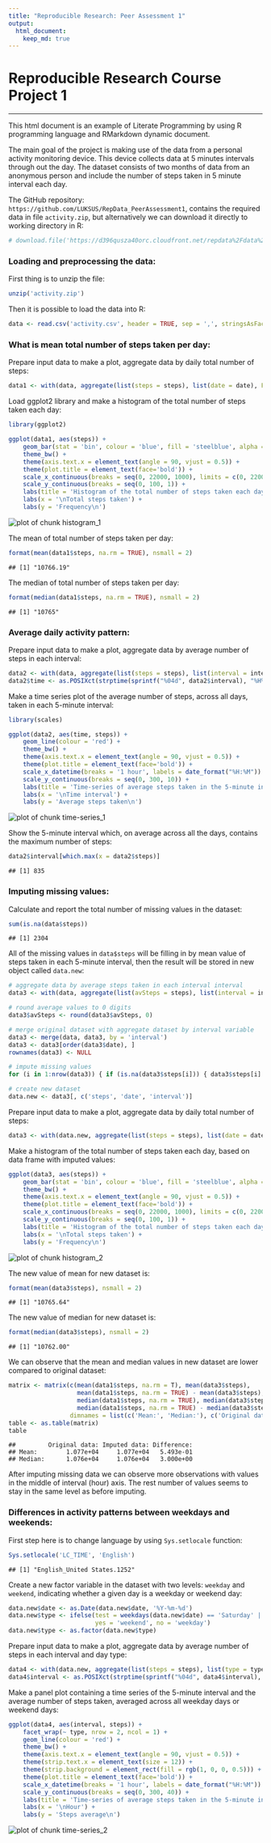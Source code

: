 ```yaml
---
title: "Reproducible Research: Peer Assessment 1"
output:
  html_document:
    keep_md: true
---
```


Reproducible Research Course Project 1
======================================
--------------------------------------

This html document is an example of Literate Programming by using R programming language and RMarkdown
dynamic document.

The main goal of the project is making use of the data from a personal activity monitoring device. This
device collects data at 5 minutes intervals through out the day. The dataset consists of two months of data
from an anonymous person and include the number of steps taken in 5 minute interval each day.

The GitHub repository: ```https://github.com/LUKSUS/RepData_PeerAssessment1```, contains the required data in
file ```activity.zip```, but alternatively we can download it directly to working directory in R:

```r
# download.file('https://d396qusza40orc.cloudfront.net/repdata%2Fdata%2Factivity.zip', 'acitivity.zip')
```

### Loading and preprocessing the data:

First thing is to unzip the file:

```r
unzip('activity.zip')
```

Then it is possible to load the data into R:

```r
data <- read.csv('activity.csv', header = TRUE, sep = ',', stringsAsFactors = FALSE)
```

### What is mean total number of steps taken per day:

Prepare input data to make a plot, aggregate data by daily total number of steps:

```r
data1 <- with(data, aggregate(list(steps = steps), list(date = date), FUN = sum))
```

Load ggplot2 library and make a histogram of the total number of steps taken each day:

```r
library(ggplot2)

ggplot(data1, aes(steps)) +
    geom_bar(stat = 'bin', colour = 'blue', fill = 'steelblue', alpha = 0.7, binwidth = 1000) +
    theme_bw() +
    theme(axis.text.x = element_text(angle = 90, vjust = 0.5)) +
    theme(plot.title = element_text(face='bold')) +
    scale_x_continuous(breaks = seq(0, 22000, 1000), limits = c(0, 22000)) +
    scale_y_continuous(breaks = seq(0, 100, 1)) +
    labs(title = 'Histogram of the total number of steps taken each day\n') +
    labs(x = '\nTotal steps taken') +
    labs(y = 'Frequency\n')
```

![plot of chunk histogram_1](figure/histogram_1.png) 

The mean of total number of steps taken per day:

```r
format(mean(data1$steps, na.rm = TRUE), nsmall = 2)
```

```
## [1] "10766.19"
```

The median of total number of steps taken per day:

```r
format(median(data1$steps, na.rm = TRUE), nsmall = 2)
```

```
## [1] "10765"
```

### Average daily activity pattern:

Prepare input data to make a plot, aggregate data by average number of steps in each interval:

```r
data2 <- with(data, aggregate(list(steps = steps), list(interval = interval), mean, na.rm = TRUE))
data2$time <- as.POSIXct(strptime(sprintf("%04d", data2$interval), "%H%M"), format="%H:%M")
```

Make a time series plot of the average number of steps, across all days, taken in each 5-minute interval:

```r
library(scales)

ggplot(data2, aes(time, steps)) +
    geom_line(colour = 'red') +
    theme_bw() +
    theme(axis.text.x = element_text(angle = 90, vjust = 0.5)) +
    theme(plot.title = element_text(face='bold')) +
    scale_x_datetime(breaks = '1 hour', labels = date_format("%H:%M")) +
    scale_y_continuous(breaks = seq(0, 300, 10)) +
    labs(title = 'Time-series of average steps taken in the 5-minute intervals\n') +
    labs(x = '\nTime interval') +
    labs(y = 'Average steps taken\n')
```

![plot of chunk time-series_1](figure/time-series_1.png) 

Show the 5-minute interval which, on average across all the days, contains the maximum number of steps:

```r
data2$interval[which.max(x = data2$steps)]
```

```
## [1] 835
```

### Imputing missing values:

Calculate and report the total number of missing values in the dataset:

```r
sum(is.na(data$steps))
```

```
## [1] 2304
```

All of the missing values in ```data$steps``` will be filling in by mean value of steps taken in each
5-minute interval, then the result will be stored in new object called ```data.new```:

```r
# aggregate data by average steps taken in each interval interval
data3 <- with(data, aggregate(list(avSteps = steps), list(interval = interval), mean, na.rm = TRUE))

# round average values to 0 digits
data3$avSteps <- round(data3$avSteps, 0)

# merge original dataset with aggregate dataset by interval variable
data3 <- merge(data, data3, by = 'interval')
data3 <- data3[order(data3$date), ]
rownames(data3) <- NULL

# impute missing values
for (i in 1:nrow(data3)) { if (is.na(data3$steps[i])) { data3$steps[i] <- data3$avSteps[i] } }

# create new dataset
data.new <- data3[, c('steps', 'date', 'interval')]
```

Prepare input data to make a plot, aggregate data by daily total number of steps:

```r
data3 <- with(data.new, aggregate(list(steps = steps), list(date = date), sum))
```

Make a histogram of the total number of steps taken each day, based on data frame with imputed values:

```r
ggplot(data3, aes(steps)) +
    geom_bar(stat = 'bin', colour = 'blue', fill = 'steelblue', alpha = 0.7, binwidth = 1000) +
    theme_bw() +
    theme(axis.text.x = element_text(angle = 90, vjust = 0.5)) +
    theme(plot.title = element_text(face='bold')) +
    scale_x_continuous(breaks = seq(0, 22000, 1000), limits = c(0, 22000)) +
    scale_y_continuous(breaks = seq(0, 100, 1)) +
    labs(title = 'Histogram of the total number of steps taken each day\n(included impute values)\n') +
    labs(x = '\nTotal steps taken') +
    labs(y = 'Frequency\n')
```

![plot of chunk histogram_2](figure/histogram_2.png) 

The new value of mean for new dataset is:

```r
format(mean(data3$steps), nsmall = 2)
```

```
## [1] "10765.64"
```

The new value of median for new dataset is:

```r
format(median(data3$steps), nsmall = 2)
```

```
## [1] "10762.00"
```

We can observe that the mean and median values in new dataset are lower compared to original dataset:

```r
matrix <- matrix(c(mean(data1$steps, na.rm = T), mean(data3$steps),
                   mean(data1$steps, na.rm = TRUE) - mean(data3$steps),
                   median(data1$steps, na.rm = TRUE), median(data3$steps),
                   median(data1$steps, na.rm = TRUE) - median(data3$steps)), 2, 3, byrow = TRUE,
                 dimnames = list(c('Mean:', 'Median:'), c('Original data:', 'Imputed data:', 'Difference:')))
table <- as.table(matrix)
table
```

```
##         Original data: Imputed data: Difference:
## Mean:        1.077e+04     1.077e+04   5.493e-01
## Median:      1.076e+04     1.076e+04   3.000e+00
```

After imputing missing data we can observe more observations with values in the middle of interval (hour)
axis. The rest number of values seems to stay in the same level as before imputing.

### Differences in activity patterns between weekdays and weekends:

First step here is to change language by using ```Sys.setlocale``` function:

```r
Sys.setlocale('LC_TIME', 'English')
```

```
## [1] "English_United States.1252"
```

Create a new factor variable in the dataset with two levels: ```weekday``` and ```weekend```, indicating
whether a given day is a weekday or weekend day:

```r
data.new$date <- as.Date(data.new$date, '%Y-%m-%d')
data.new$type <- ifelse(test = weekdays(data.new$date) == 'Saturday' | weekdays(data.new$date) == 'Sunday',
                        yes = 'weekend', no = 'weekday')
data.new$type <- as.factor(data.new$type)
```

Prepare input data to make a plot, aggregate data by average number of steps in each interval and day type:

```r
data4 <- with(data.new, aggregate(list(steps = steps), list(type = type, interval = interval), mean))
data4$interval <- as.POSIXct(strptime(sprintf("%04d", data4$interval), "%H%M"), format="%H:%M")
```

Make a panel plot containing a time series of the 5-minute interval and the average number of steps taken,
averaged across all weekday days or weekend days:

```r
ggplot(data4, aes(interval, steps)) +
    facet_wrap(~ type, nrow = 2, ncol = 1) +
    geom_line(colour = 'red') +
    theme_bw() +
    theme(axis.text.x = element_text(angle = 90, vjust = 0.5)) +
    theme(strip.text.x = element_text(size = 12)) +
    theme(strip.background = element_rect(fill = rgb(1, 0, 0, 0.5))) +
    theme(plot.title = element_text(face='bold')) +
    scale_x_datetime(breaks = '1 hour', labels = date_format("%H:%M")) +
    scale_y_continuous(breaks = seq(0, 300, 40)) +
    labs(title = 'Time-series of average steps taken in the 5-minute intervals\nindicated by type of day\n') +
    labs(x = '\nHour') +
    labs(y = 'Steps average\n')
```

![plot of chunk time-series_2](figure/time-series_2.png) 

